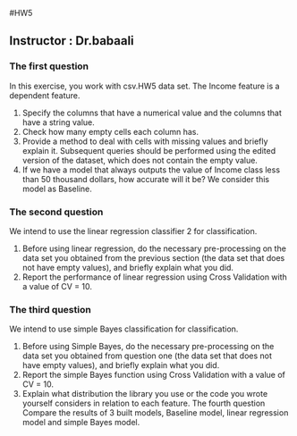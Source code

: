 #HW5
## Instructor : Dr.babaali
### The first question
In this exercise, you work with csv.HW5 data set. The Income feature is a dependent feature.
1. Specify the columns that have a numerical value and the columns that have a string value.
2. Check how many empty cells each column has.
3. Provide a method to deal with cells with missing values and briefly explain it. Subsequent queries should be performed using the edited version of the dataset, which does not contain the empty value.
4. If we have a model that always outputs the value of Income class less than 50 thousand dollars, how accurate will it be? We consider this model as Baseline.

### The second question
We intend to use the linear regression classifier 2 for classification.
1. Before using linear regression, do the necessary pre-processing on the data set you obtained from the previous section (the data set that does not have empty values), and briefly explain what you did.
2. Report the performance of linear regression using Cross Validation with a value of CV = 10.

### The third question
We intend to use simple Bayes classification for classification.
1. Before using Simple Bayes, do the necessary pre-processing on the data set you obtained from question one (the data set that does not have empty values), and briefly explain what you did.
2. Report the simple Bayes function using Cross Validation with a value of CV = 10.
3. Explain what distribution the library you use or the code you wrote yourself considers in relation to each feature.
The fourth question
Compare the results of 3 built models, Baseline model, linear regression model and simple Bayes model.

